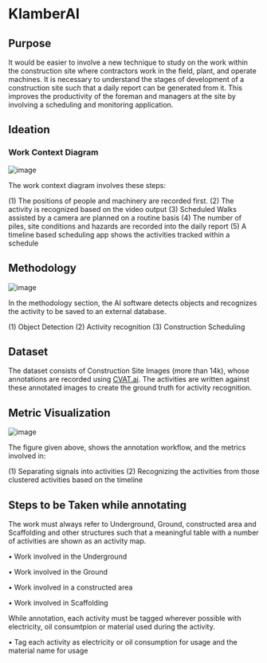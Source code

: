 # KlamberAI

## Purpose

It would be easier to involve a new technique to study on the work within the construction site where contractors work in the field, plant, and operate machines. It is necessary to understand the stages of development of a construction site such that a daily report can be generated from it. This improves the productivity of the foreman and managers at the site by involving a scheduling and monitoring application. 

## Ideation

### Work Context Diagram

![image](https://user-images.githubusercontent.com/1046939/199220830-a0404cac-b470-4307-9f03-09e3a79b7039.png)

The work context diagram involves these steps:

(1) The positions of people and machinery are recorded first. 
(2) The activity is recognized based on the video output
(3) Scheduled Walks assisted by a camera are planned on a routine basis
(4) The number of piles, site conditions and hazards are recorded into the daily report
(5) A timeline based scheduling app shows the activities tracked within a schedule

## Methodology

![image](https://user-images.githubusercontent.com/1046939/199221660-662b68e5-52be-4b81-b4c3-dbeacb0c203e.png)

In the methodology section, the AI software detects objects and recognizes the activity to be saved to an external database. 

(1) Object Detection
(2) Activity recognition
(3) Construction Scheduling

## Dataset

The dataset consists of Construction Site Images (more than 14k), whose annotations are recorded using [CVAT.ai](http://CVAT.ai). The activities are written against these annotated images to create the ground truth for activity recognition. 

## Metric Visualization

![image](https://user-images.githubusercontent.com/1046939/199222111-277f9df0-a35f-4a07-ba37-cafde66c9ad7.png)

The figure given above, shows the annotation workflow, and the metrics involved in:

(1) Separating signals into activities
(2) Recognizing the activities from those clustered activities based on the timeline

## Steps to be Taken while annotating

The work must always refer to Underground, Ground, constructed area and Scaffolding and other structures such that a meaningful table with a number of activities are shown as an activity map. 

•	Work involved in the Underground

•	Work involved in the Ground

•	Work involved in a constructed area

•	Work involved in Scaffolding

While annotation, each activity must be tagged wherever possible with electricity, oil consumtpion or material used during the activity. 

•	Tag each activity as electricity or oil consumption for usage and the material name for usage
